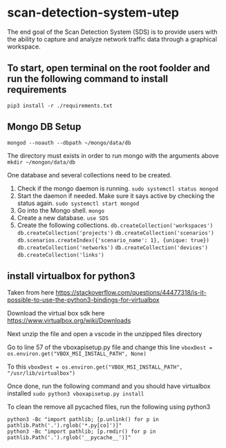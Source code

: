 # scan-detection-system-utep
The end goal of the Scan Detection System (SDS) is to provide users with the ability to capture and analyze network traffic data through a graphical workspace.


## To start, open terminal on the root foolder and run the following command to install requirements
`pip3 install -r ./requirements.txt`

## Mongo DB Setup
`mongod --noauth --dbpath ~/mongo/data/db`

The directory must exists in order to run mongo with the arguments above
`mkdir ~/mongon/data/db`

One database and several collections need to be created.

1. Check if the mongo daemon is running.
`sudo systemctl status mongod`
2. Start the daemon if needed. Make sure it says active by checking the status again.
`sudo systemctl start mongod`
3. Go into the Mongo shell.
`mongo`
4. Create a new database.
`use SDS`
5. Create the following collections.
`db.createCollection('workspaces')`
`db.createCollection('projects')`
`db.createCollection('scenarios')`
`db.scenarios.createIndex({'scenario_name': 1}, {unique: true})`
`db.createCollection('networks')`
`db.createCollection('devices')`
`db.createCollection('links')`

## install virtualbox for python3
Taken from here
https://stackoverflow.com/questions/44477318/is-it-possible-to-use-the-python3-bindings-for-virtualbox

Download the virtual box sdk here
https://www.virtualbox.org/wiki/Downloads

Next unzip the file and open a vscode in the unzipped files directory

Go to line 57 of the vboxapisetup.py file and change this line
`vboxDest = os.environ.get("VBOX_MSI_INSTALL_PATH", None)`

To this
`vboxDest = os.environ.get("VBOX_MSI_INSTALL_PATH", "/usr/lib/virtualbox")`

Once done, run the following command and you should have virtualbox installed
`sudo python3 vboxapisetup.py install`

To clean the remove all pycached files, run the following using python3
```
python3 -Bc "import pathlib; [p.unlink() for p in pathlib.Path('.').rglob('*.py[co]')]"
python3 -Bc "import pathlib; [p.rmdir() for p in pathlib.Path('.').rglob('__pycache__')]"
```

